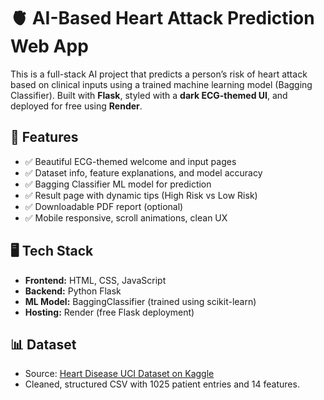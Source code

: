 # 🫀 AI-Based Heart Attack Prediction Web App

This is a full-stack AI project that predicts a person’s risk of heart attack based on clinical inputs using a trained machine learning model (Bagging Classifier). Built with **Flask**, styled with a **dark ECG-themed UI**, and deployed for free using **Render**.


## 🚀 Features

- ✅ Beautiful ECG-themed welcome and input pages
- ✅ Dataset info, feature explanations, and model accuracy
- ✅ Bagging Classifier ML model for prediction
- ✅ Result page with dynamic tips (High Risk vs Low Risk)
- ✅ Downloadable PDF report (optional)
- ✅ Mobile responsive, scroll animations, clean UX


## 🖥 Tech Stack

- **Frontend:** HTML, CSS, JavaScript
- **Backend:** Python Flask
- **ML Model:** BaggingClassifier (trained using scikit-learn)
- **Hosting:** Render (free Flask deployment)


## 📊 Dataset

- Source: [Heart Disease UCI Dataset on Kaggle](https://www.kaggle.com/datasets/johnsmith88/heart-disease-dataset)
- Cleaned, structured CSV with 1025 patient entries and 14 features.


